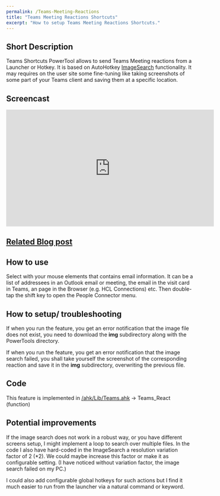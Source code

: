 ```yaml
---
permalink: /Teams-Meeting-Reactions
title: "Teams Meeting Reactions Shortcuts"
excerpt: "How to setup Teams Meeting Reactions Shortcuts."
---
```


## Short Description

Teams Shortcuts PowerTool allows to send Teams Meeting reactions from a Launcher or Hotkey.
It is based on AutoHotkey [ImageSearch](https://www.autohotkey.com/docs/commands/ImageSearch.htm) functionality.
It may requires on the user site some fine-tuning like taking screenshots of some part of your Teams client and saving them at a specific location.

## Screencast

<p style="text-align: center;"><iframe width="560" height="315" src="https://www.youtube.com/embed/sPy07IzEGu4" frameborder="0" allow="accelerometer; autoplay; encrypted-media; gyroscope; picture-in-picture" allowfullscreen></iframe></p>


## [Related Blog post](https://tdalon.blogspot.com/2021/03/teams-meeting-reactions-shortcuts.html)

## How to use

Select with your mouse elements that contains email information. It can be a list of addressees in an Outlook email or meeting, the email in the visit card in Teams, an page in the Browser (e.g. HCL Connections) etc.
Then double-tap the shift key to open the People Connector menu.

## How to setup/ troubleshooting

If when you run the feature, you get an error notification that the image file does not exist, you need to download the **img** subdirectory along with the PowerTools directory.

If when you run the feature, you get an error notification that the image search failed, you shall take yourself the screenshot of the corresponding reaction and save it in the **img** subdirectory, overwriting the previous file.


## Code

This feature is implemented in [/ahk/Lib/Teams.ahk](https://github.com/tdalon/ahk/blob/master/Lib/Teams.ahk) -> Teams_React (function)

## Potential improvements

If the image search does not work in a robust way, or you have different screens setup, I might implement a loop to search over multiple files.
In the code I also have hard-coded in the ImageSearch a resolution variation factor of 2 (*2). We could maybe increase this factor or make it as configurable setting. (I have noticed without variation factor, the image search failed on my PC.)

I could also add configurable global hotkeys for such actions but I find it much easier to run from the launcher via a natural command or keyword.
